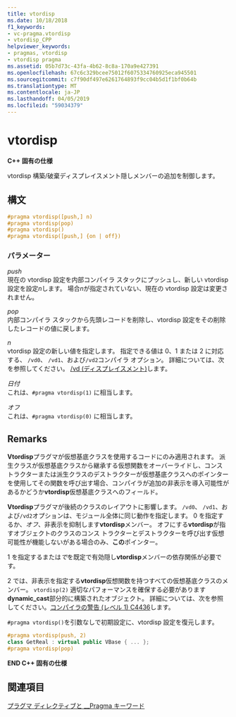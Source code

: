 ```yaml
---
title: vtordisp
ms.date: 10/18/2018
f1_keywords:
- vc-pragma.vtordisp
- vtordisp_CPP
helpviewer_keywords:
- pragmas, vtordisp
- vtordisp pragma
ms.assetid: 05b7d73c-43fa-4b62-8c8a-170a9e427391
ms.openlocfilehash: 67c6c329bcee75012f6075334760925eca945501
ms.sourcegitcommit: c7f90df497e6261764893f9cc04b5d1f1bf0b64b
ms.translationtype: MT
ms.contentlocale: ja-JP
ms.lasthandoff: 04/05/2019
ms.locfileid: "59034379"
---
```

# <a name="vtordisp"></a>vtordisp

**C++ 固有の仕様**

vtordisp 構築/破棄ディスプレイスメント隠しメンバーの追加を制御します。

## <a name="syntax"></a>構文

```cpp
#pragma vtordisp([push,] n)
#pragma vtordisp(pop)
#pragma vtordisp()
#pragma vtordisp([push,] {on | off})
```

### <a name="parameters"></a>パラメーター

*push*<br/>
現在の vtordisp 設定を内部コンパイラ スタックにプッシュし、新しい vtordisp 設定を設定*n*します。  場合*n*が指定されていない、現在の vtordisp 設定は変更されません。

*pop*<br/>
内部コンパイラ スタックから先頭レコードを削除し、vtordisp 設定をその削除したレコードの値に戻します。

*n*<br/>
vtordisp 設定の新しい値を指定します。 指定できる値は 0、1 または 2 に対応する、 `/vd0`、 `/vd1`、および`/vd2`コンパイラ オプション。 詳細については、次を参照してください。 [/vd (ディスプレイスメント)](../build/reference/vd-disable-construction-displacements.md)します。

*日付*<br/>
これは、`#pragma vtordisp(1)` に相当します。

*オフ*<br/>
これは、`#pragma vtordisp(0)` に相当します。

## <a name="remarks"></a>Remarks

**Vtordisp**プラグマが仮想基底クラスを使用するコードにのみ適用されます。 派生クラスが仮想基底クラスから継承する仮想関数をオーバーライドし、コンス トラクターまたは派生クラスのデストラクターが仮想基底クラスへのポインターを使用してその関数を呼び出す場合、コンパイラが追加の非表示を導入可能性があるかどうか**vtordisp**仮想基底クラスへのフィールド。

**Vtordisp**プラグマが後続のクラスのレイアウトに影響します。 `/vd0`、 `/vd1`、および`/vd2`オプションは、モジュール全体に同じ動作を指定します。 0 を指定するか、*オフ*、非表示を抑制します**vtordisp**メンバー。 オフにする**vtordisp**が指すオブジェクトのクラスのコンス トラクターとデストラクターを呼び出す仮想可能性が機能しないがある場合のみ、**この**ポインター。

1 を指定するまたは*で*を既定で有効隠し**vtordisp**メンバーの依存関係が必要です。

2 では、非表示を指定する**vtordisp**仮想関数を持つすべての仮想基底クラスのメンバー。  `vtordisp(2)` 適切なパフォーマンスを確保する必要があります**dynamic_cast**部分的に構築されたオブジェクト。 詳細については、次を参照してください。[コンパイラの警告 (レベル 1) C4436](../error-messages/compiler-warnings/compiler-warning-level-1-c4436.md)します。

`#pragma vtordisp()`を引数なしで初期設定に、vtordisp 設定を復元します。

```cpp
#pragma vtordisp(push, 2)
class GetReal : virtual public VBase { ... };
#pragma vtordisp(pop)
```

**END C++ 固有の仕様**

## <a name="see-also"></a>関連項目

[プラグマ ディレクティブと __Pragma キーワード](../preprocessor/pragma-directives-and-the-pragma-keyword.md)